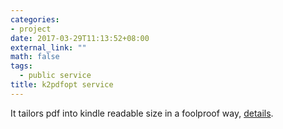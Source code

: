 ```yaml
---
categories:
- project
date: 2017-03-29T11:13:52+08:00
external_link: ""
math: false
tags: 
  - public service
title: k2pdfopt service
---
```


It tailors pdf into kindle readable size in a foolproof way, [details](/post/kindle-pdf-optimization-service/).